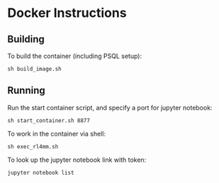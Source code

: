 # Docker Instructions

## Building

To build the container (including PSQL setup):

```
sh build_image.sh
```

## Running

Run the start container script, and specify a port for jupyter notebook:

```
sh start_container.sh 8877
```

To work in the container via shell:

```
sh exec_rl4mm.sh
```

To look up the jupyter notebook link with token:

```
jupyter notebook list
```
